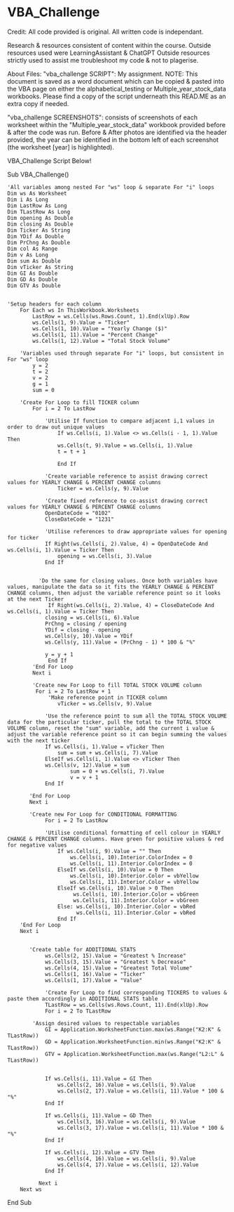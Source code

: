 # VBA_Challenge

Credit:
All code provided is original.
All written code is independant.

Research & resources consistent of content within the course. Outside resources used were LearningAssistant & ChatGPT
Outside resources strictly used to assist me troubleshoot my code & not to plagerise.

About Files:
"vba_challenge SCRIPT": My assignment. NOTE: This document is saved as a word document which can be copied & pasted into the VBA page on either the alphabetical_testing or Multiple_year_stock_data workbooks. Please find a copy of the script underneath this READ.ME as an extra copy if needed.

"vba_challenge SCREENSHOTS": consists of screenshots of each worksheet within the "Multiple_year_stock_data" workbook provided before & after the code was run.
Before & After photos are identified via the header provided, the year can be identified in the bottom left of each screenshot (the worksheet [year] is highlighted).

VBA_Challenge Script Below!

Sub VBA_Challenge()

    'All variables among nested For "ws" loop & separate For "i" loops
    Dim ws As Worksheet
    Dim i As Long
    Dim LastRow As Long
    Dim TLastRow As Long
    Dim opening As Double
    Dim closing As Double
    Dim Ticker As String
    Dim YDif As Double
    Dim PrChng As Double
    Dim col As Range
    Dim v As Long
    Dim sum As Double
    Dim vTicker As String
    Dim GI As Double
    Dim GD As Double
    Dim GTV As Double
    
    
    'Setup headers for each column
        For Each ws In ThisWorkbook.Worksheets
            LastRow = ws.Cells(ws.Rows.Count, 1).End(xlUp).Row
            ws.Cells(1, 9).Value = "Ticker"
            ws.Cells(1, 10).Value = "Yearly Change ($)"
            ws.Cells(1, 11).Value = "Percent Change"
            ws.Cells(1, 12).Value = "Total Stock Volume"
        
        'Variables used through separate For "i" loops, but consistent in For "ws" loop
            y = 2
            t = 2
            v = 2
            g = 1
            sum = 0
              
        'Create For Loop to fill TICKER column
            For i = 2 To LastRow
                
                'Utilise If function to compare adjacent i,1 values in order to draw out unique values
                    If ws.Cells(i, 1).Value <> ws.Cells(i - 1, 1).Value Then
                    ws.Cells(t, 9).Value = ws.Cells(i, 1).Value
                    t = t + 1
                    
                    End If
                    
                'Create variable reference to assist drawing correct values for YEARLY CHANGE & PERCENT CHANGE columns
                    Ticker = ws.Cells(y, 9).Value
            
                'Create fixed reference to co-assist drawing correct values for YEARLY CHANGE & PERCENT CHANGE columns
                OpenDateCode = "0102"
                CloseDateCode = "1231"
                
                'Utilise references to draw appropriate values for opening for ticker
                If Right(ws.Cells(i, 2).Value, 4) = OpenDateCode And ws.Cells(i, 1).Value = Ticker Then
                    opening = ws.Cells(i, 3).Value
                End If
            
        
              'Do the same for closing values. Once both variables have values, manipulate the data so it fits the YEARLY CHANGE & PERCENT CHANGE columns, then adjust the variable reference point so it looks at the next Ticker
                 If Right(ws.Cells(i, 2).Value, 4) = CloseDateCode And ws.Cells(i, 1).Value = Ticker Then
                closing = ws.Cells(i, 6).Value
                PrChng = closing / opening
                YDif = closing - opening
                ws.Cells(y, 10).Value = YDif
                ws.Cells(y, 11).Value = (PrChng - 1) * 100 & "%"
                
                y = y + 1
                 End If
            'End For Loop
            Next i
            
            'Create new For Loop to fill TOTAL STOCK VOLUME column
             For i = 2 To LastRow + 1
                 'Make reference point in TICKER column
                    vTicker = ws.Cells(v, 9).Value
                    
                'Use the reference point to sum all the TOTAL STOCK VOLUME data for the particular ticker, pull the total to the TOTAL STOCK VOLUME column, reset the "sum" variable, add the current i value & adjust the variable reference point so it can begin summing the values with the next ticker
                If ws.Cells(i, 1).Value = vTicker Then
                    sum = sum + ws.Cells(i, 7).Value
                ElseIf ws.Cells(i, 1).Value <> vTicker Then
                ws.Cells(v, 12).Value = sum
                        sum = 0 + ws.Cells(i, 7).Value
                        v = v + 1
                End If
            
           'End For Loop
           Next i
        
           'Create new For Loop for CONDITIONAL FORMATTING
                For i = 2 To LastRow
                
                'Utilise conditional formatting of cell colour in YEARLY CHANGE & PERCENT CHANGE columns. Have green for positive values & red for negative values
                    If ws.Cells(i, 9).Value = "" Then
                        ws.Cells(i, 10).Interior.ColorIndex = 0
                        ws.Cells(i, 11).Interior.ColorIndex = 0
                    ElseIf ws.Cells(i, 10).Value = 0 Then
                        ws.Cells(i, 10).Interior.Color = vbYellow
                        ws.Cells(i, 11).Interior.Color = vbYellow
                    ElseIf ws.Cells(i, 10).Value > 0 Then
                         ws.Cells(i, 10).Interior.Color = vbGreen
                         ws.Cells(i, 11).Interior.Color = vbGreen
                    Else: ws.Cells(i, 10).Interior.Color = vbRed
                          ws.Cells(i, 11).Interior.Color = vbRed
                    End If
        'End For Loop
        Next i
   
        
           'Create table for ADDITIONAL STATS
                ws.Cells(2, 15).Value = "Greatest % Increase"
                ws.Cells(3, 15).Value = "Greatest % Decrease"
                ws.Cells(4, 15).Value = "Greatest Total Volume"
                ws.Cells(1, 16).Value = "Ticker"
                ws.Cells(1, 17).Value = "Value"
                
                'Create For Loop to find corresponding TICKERS to values & paste them accordingly in ADDITIONAL STATS table
                TLastRow = ws.Cells(ws.Rows.Count, 11).End(xlUp).Row
                For i = 2 To TLastRow
                
            'Assign desired values to respectable variables
                GI = Application.WorksheetFunction.max(ws.Range("K2:K" & TLastRow))
                GD = Application.WorksheetFunction.min(ws.Range("K2:K" & TLastRow))
                GTV = Application.WorksheetFunction.max(ws.Range("L2:L" & TLastRow))
                
            
                If ws.Cells(i, 11).Value = GI Then
                    ws.Cells(2, 16).Value = ws.Cells(i, 9).Value
                    ws.Cells(2, 17).Value = ws.Cells(i, 11).Value * 100 & "%"
                End If
                
                If ws.Cells(i, 11).Value = GD Then
                    ws.Cells(3, 16).Value = ws.Cells(i, 9).Value
                    ws.Cells(3, 17).Value = ws.Cells(i, 11).Value * 100 & "%"
                End If
                
                If ws.Cells(i, 12).Value = GTV Then
                    ws.Cells(4, 16).Value = ws.Cells(i, 9).Value
                    ws.Cells(4, 17).Value = ws.Cells(i, 12).Value
                End If
                   
              Next i
        Next ws
End Sub

